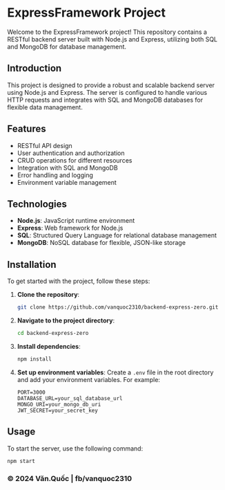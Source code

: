 # ExpressFramework Project

Welcome to the ExpressFramework project! This repository contains a RESTful backend server built with Node.js and Express, utilizing both SQL and MongoDB for database management.

## Introduction

This project is designed to provide a robust and scalable backend server using Node.js and Express. The server is configured to handle various HTTP requests and integrates with SQL and MongoDB databases for flexible data management.

## Features

- RESTful API design
- User authentication and authorization
- CRUD operations for different resources
- Integration with SQL and MongoDB
- Error handling and logging
- Environment variable management

## Technologies

- **Node.js**: JavaScript runtime environment
- **Express**: Web framework for Node.js
- **SQL**: Structured Query Language for relational database management
- **MongoDB**: NoSQL database for flexible, JSON-like storage

## Installation

To get started with the project, follow these steps:

1. **Clone the repository**:
    ```sh
    git clone https://github.com/vanquoc2310/backend-express-zero.git
    ```
2. **Navigate to the project directory**:
    ```sh
    cd backend-express-zero
    ```
3. **Install dependencies**:
    ```sh
    npm install
    ```
4. **Set up environment variables**:
    Create a `.env` file in the root directory and add your environment variables. For example:
    ```env
    PORT=3000
    DATABASE_URL=your_sql_database_url
    MONGO_URI=your_mongo_db_uri
    JWT_SECRET=your_secret_key
    ```
## Usage
To start the server, use the following command:
```sh
npm start
```
### © 2024 Văn.Quốc | fb/vanquoc2310

